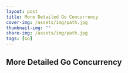 ```yaml
---
layout: post
title: More Detailed Go Concurrency 
cover-img: /assets/img/path.jpg
thumbnail-img: ""
share-img: /assets/img/path.jpg
tags: [Go]
---
```


## More Detailed Go Concurrency

